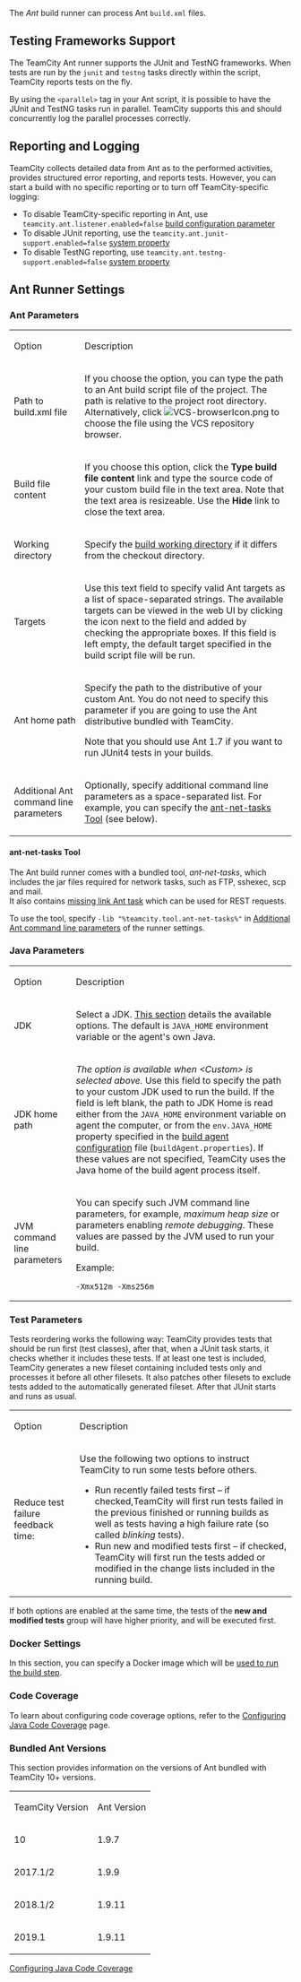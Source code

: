 [//]: # (title: Ant)
[//]: # (auxiliary-id: Ant)

The _Ant_ build runner can process Ant `build.xml` files.

## Testing Frameworks Support

The TeamCity Ant runner supports the JUnit and TestNG frameworks. When tests are run by the `junit` and `testng` tasks directly within the script, TeamCity reports tests on the fly.

By using the `<parallel>` tag in your Ant script, it is possible to have the JUnit and TestNG tasks run in parallel. TeamCity supports this and should concurrently log the parallel processes correctly.

## Reporting and Logging

TeamCity collects detailed data from  Ant as to the performed activities, provides structured error reporting, and reports tests. However, you can start a build with no specific reporting or to turn off TeamCity-specific logging:
* To disable TeamCity-specific reporting in Ant, use `teamcity.ant.listener.enabled=false` [build configuration parameter](configuring-build-parameters.md)
* To disable JUnit reporting, use the `teamcity.ant.junit-support.enabled=false` [system property](configuring-build-parameters.md)
* To disable TestNG reporting,  use `teamcity.ant.testng-support.enabled=false` [system property](configuring-build-parameters.md)


## Ant Runner Settings

<anchor name="antAntParamsOptionDescription"/>

<anchor name="Path to build.xml file"/>
<anchor name="Build file content"/>
<anchor name="Working directory"/>
<anchor name="Targets"/>
<anchor name="Ant home path"/>
<anchor name="Additional Ant command line parameters"/>

### Ant Parameters
[//]: # (AltHead: antAntParamsOptionDescription)

<table><tr>

<td>

Option

</td>

<td>

Description

</td></tr><tr>

<td>

Path to build.xml file

</td>

<td>

If you choose the option, you can type the path to an Ant build script file of the project. The path is relative to the project root directory. Alternatively, click ![VCS-browserIcon.png](VCS-browserIcon.png) to choose the file using the VCS repository browser.

</td></tr><tr>

<td>

Build file content

</td>

<td>

If you choose this option, click the __Type build file content__ link and type the source code of your custom build file in the text area. Note that the text area is resizeable. Use the __Hide__ link to close the text area.

</td></tr><tr>

<td>

Working directory

</td>

<td>

Specify the [build working directory](build-working-directory.md) if it differs from the checkout directory.

</td></tr><tr>

<td>

Targets


</td>

<td>

Use this text field to specify valid Ant targets as a list of space-separated strings. The available targets can be viewed in the web UI by clicking the icon next to the field and added by checking the appropriate boxes. If this field is left empty, the default target specified in the build script file will be run.

</td></tr><tr>

<td>

Ant home path


</td>

<td>

Specify the path to the distributive of your custom Ant. You do not need to specify this parameter if you are going to use the Ant distributive bundled with TeamCity.

<note>

Note that you should use Ant 1.7 if you want to run JUnit4 tests in your builds.
</note>

</td></tr><tr>

<td>

Additional Ant command line parameters

</td>

<td>

Optionally, specify additional command line parameters as a space\-separated list. For example, you can specify the [ant-net-tasks Tool](#ant-net-tasks+Tool) (see below).

</td></tr></table>

#### ant-net-tasks Tool

The Ant build runner comes with a bundled tool, _ant-net-tasks_, which includes the jar files required for network tasks, such as FTP, sshexec, scp and mail.   
It also contains [missing link Ant task](https://code.google.com/p/missing-link/) which can be used for REST requests.

To use the tool, specify `-lib "%teamcity.tool.ant-net-tasks%"` in [Additional Ant command line parameters](#Ant+Parameters) of the runner settings.

<chunk include-id="java-param">

 
### Java Parameters

<table><tr>

<td>

Option

</td>

<td>

Description

</td></tr><tr>

<td>

JDK


</td>

<td>

Select a JDK. [This section](predefined-build-parameters.md#Defining+Java-related+Environment+Variables) details the available options. The default is `JAVA_HOME` environment variable or the agent's own Java.

</td></tr><tr>

<td>

JDK home path

</td>

<td>

_The option is available when &lt;Custom&gt; is selected above._ Use this field to specify the path to your custom JDK used to run the build. If the field is left blank, the path to JDK Home is read either from the `JAVA_HOME` environment variable on agent the computer, or from the `env.JAVA_HOME` property specified in the [build agent configuration](build-agent-configuration.md) file (`buildAgent.properties`). If these values are not specified, TeamCity uses the Java home of the build agent process itself.

</td></tr><tr>

<td>

JVM command line parameters

</td>

<td>

You can specify such JVM command line parameters, for example, _maximum heap size_ or parameters enabling _remote debugging_. These values are passed by the JVM used to run your build.

Example:

```Shell
-Xmx512m -Xms256m

```

</td></tr></table>

</chunk>



### Test Parameters

Tests reordering works the following way: TeamCity provides tests that should be run first (test classes), after that, when a JUnit task starts, it checks whether it includes these tests. If at least one test is included, TeamCity generates a new fileset containing included tests only and processes it before all other filesets. It also patches other filesets to exclude tests added to the automatically generated fileset. After that JUnit starts and runs as usual.

<table><tr>

<td>

Option


</td>

<td>

Description

</td></tr><tr>

<td>

Reduce test failure feedback time:

</td>

<td>

Use the following two options to instruct TeamCity to run some tests before others.

* Run recently failed tests first – if checked,TeamCity will first run tests failed in the previous finished or running builds as well as tests having a high failure rate (so called _blinking_ tests).
* Run new and modified tests first – if checked, TeamCity will first run the tests added or modified in the change lists included in the running build.

</td></tr></table>

<note>

If both options are enabled at the same time, the tests of the __new and modified tests__ group will have higher priority, and will be executed first.
</note>

### Docker Settings

In this section, you can specify a Docker image which will be [used to run the build step](docker-wrapper.md).

### Code Coverage

To learn about configuring code coverage options, refer to the [Configuring Java Code Coverage](configuring-java-code-coverage.md) page.
 
### Bundled Ant Versions
 
This section provides information on the versions of Ant bundled with TeamCity 10\+ versions.
 
<table><tr>
 
 <td>
 
TeamCity Version
 
</td>
 
<td>
 
Ant Version
 
</td></tr><tr>
 
<td>
 
10
 
</td>
 
<td>
 
1.9.7
 
</td></tr><tr>
 
<td>
 
2017.1/2
 
</td>
 
<td>
 
1.9.9
 
</td></tr><tr>
 
<td>
 
2018.1/2
 
</td>
 
<td>
 
1.9.11
 
</td></tr>

<tr>
 
<td>
 
2019.1
 
</td>
 
<td>
 
1.9.11
 
</td></tr>

</table>
 
<seealso>
        <category ref="admin-guide">
            <a href="configuring-java-code-coverage.md">Configuring Java Code Coverage</a>
        </category>
</seealso>